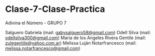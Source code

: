 # Clase-7-Clase-Practica
Adivina el Número - GRUPO 7

Salguero Gabriela (mail: gabysalguero58@gmail.com)
Odell Silva (mail: odellsilva300@gmail.com)
Maria de los Angeles Rivera Gentile (mail: zulegentile@yahoo.com.ar)
Melissa Luján Notarfrancesco (mail: melissa.notarfrancesco@gmail.com)

